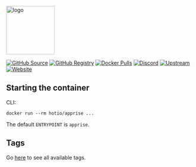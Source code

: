 [<img src="https://hotio.dev/img/apprise.png" alt="logo" height="130" width="130">](https://github.com/caronc/apprise)

[![GitHub Source](https://img.shields.io/badge/github-source-cecece?style=flat-square&logo=github&logoColor=white&labelColor=757575)](https://github.com/hotio/apprise)
[![GitHub Registry](https://img.shields.io/badge/github-registry-cecece?style=flat-square&logo=github&logoColor=white&labelColor=757575)](https://github.com/orgs/hotio/packages/container/package/apprise)
[![Docker Pulls](https://img.shields.io/docker/pulls/hotio/apprise?color=cecece&style=flat-square&label=pulls&logo=docker&logoColor=white&labelColor=757575)](https://hub.docker.com/r/hotio/apprise)
[![Discord](https://img.shields.io/discord/610068305893523457?style=flat-square&color=cecece&label=discord&logo=discord&logoColor=white&labelColor=757575)](https://hotio.dev/discord)
[![Upstream](https://img.shields.io/badge/upstream-project-cecece?style=flat-square&labelColor=757575)](https://github.com/caronc/apprise)
[![Website](https://img.shields.io/badge/website-hotio.dev-cecece?style=flat-square&labelColor=757575)](https://hotio.dev/containers/apprise)

## Starting the container

CLI:

```shell
docker run --rm hotio/apprise ...
```

The default `ENTRYPOINT` is `apprise`.

## Tags

Go [here](https://hotio.dev/tags-overview/#hotioapprise) to see all available tags.
